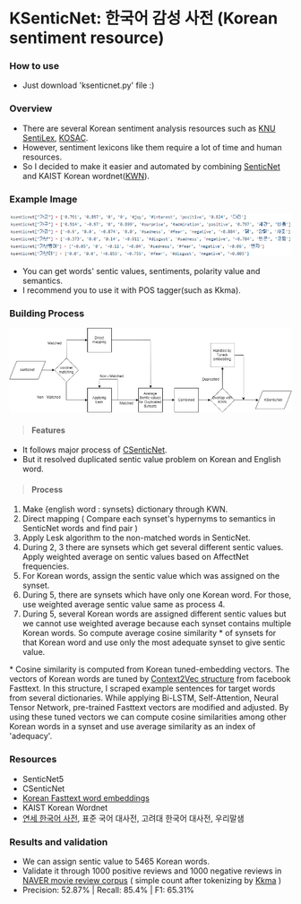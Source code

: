# KSenticNet: 한국어 감성 사전 (Korean sentiment resource)

### How to use
- Just download 'ksenticnet.py' file :) 

### Overview
- There are several Korean sentiment analysis resources such as [KNU SentiLex](https://github.com/park1200656/KnuSentiLex), [KOSAC](http://word.snu.ac.kr/kosac/).
- However, sentiment lexicons like them require a lot of time and human resources.
- So I decided to make it easier and automated by combining [SenticNet](https://sentic.net/) and KAIST Korean wordnet([KWN](http://wordnet.kaist.ac.kr/)).

### Example Image
![KSenticNet Example](/KSenticnetExample.png)
- You can get words' sentic values, sentiments, polarity value and semantics.
- I recommend you to use it with POS tagger(such as Kkma).

### Building Process
![KSenticNet Structure](/KsenticNetStructure.png)
> #### Features
- It follows major process of [CSenticNet](https://sentic.net/csenticnet.pdf).
- But it resolved duplicated sentic value problem on Korean and English word.
> #### Process
1. Make {english word : synsets} dictionary through KWN.
2. Direct mapping ( Compare each synset's hypernyms to semantics in SenticNet words and find pair )
3. Apply Lesk algorithm to the non-matched words in SenticNet.
4. During 2, 3 there are synsets which get several different sentic values. Apply weighted average on sentic values based on AffectNet frequencies.
5. For Korean words, assign the sentic value which was assigned on the synset.
6. During 5, there are synsets which have only one Korean word. For those, use weighted average sentic value same as process 4.
7. During 5, several Korean words are assigned different sentic values but we cannot use weighted average because each synset contains multiple Korean words. So compute average cosine similarity * of synsets for that Korean word and use only the most adequate synset to give sentic value.

\* Cosine similarity is computed from Korean tuned-embedding vectors. The vectors of Korean words are tuned by [Context2Vec structure](https://github.com/SenticNet/context2vec) from facebook Fasttext. In this structure, I scraped example sentences for target words from several dictionaries. While applying Bi-LSTM, Self-Attention, Neural Tensor Network, pre-trained Fasttext vectors are modified and adjusted. By using these tuned vectors we can compute cosine similarities among other Korean words in a synset and use average similarity as an index of 'adequacy'.

### Resources
- SenticNet5
- CSenticNet
- [Korean Fasttext word embeddings](https://fasttext.cc/docs/en/pretrained-vectors.html)
- KAIST Korean Wordnet
- [연세 한국어 사전](https://ilis.yonsei.ac.kr/ysdic/), 표준 국어 대사전, 고려대 한국어 대사전, 우리말샘

### Results and validation
- We can assign sentic value to 5465 Korean words.
- Validate it through 1000 positive reviews and 1000 negative reviews in [NAVER movie review corpus](https://github.com/e9t/nsmc) ( simple count after tokenizing by [Kkma](https://github.com/konlpy/kkma) )
- Precision: 52.87% | Recall: 85.4% | F1: 65.31%
